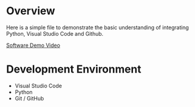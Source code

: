 # Overview
Here is a simple file to demonstrate the basic understanding of integrating Python, Visual Studio Code and Github.



[Software Demo Video](http://youtube.link.goes.here)

# Development Environment
* Visual Studio Code
* Python
* Git / GitHub
